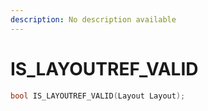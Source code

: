 ```yaml
---
description: No description available 
---
```


# IS_LAYOUTREF_VALID

```cpp
bool IS_LAYOUTREF_VALID(Layout Layout);
```